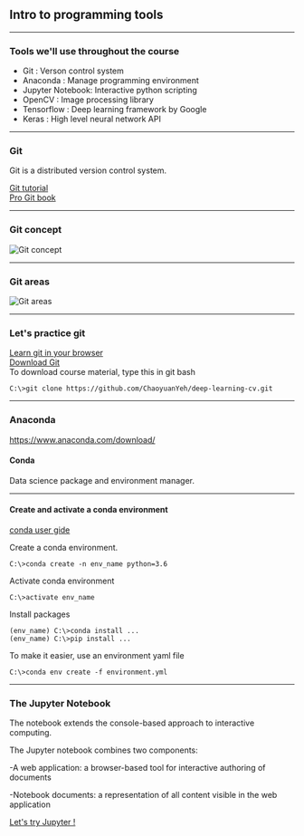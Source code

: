 ## Intro to programming tools

---

### Tools we'll use throughout the course

- Git : Verson control system
- Anaconda : Manage programming environment
- Jupyter Notebook: Interactive python scripting
- OpenCV : Image processing library
- Tensorflow : Deep learning framework by Google
- Keras : High level neural network API 

---

### Git
Git is a distributed version control system. 

[Git tutorial](https://git-scm.com/docs/gittutorial)    
[Pro Git book](https://git-scm.com/book/en/v2)    

---

### Git concept
![Git concept](https://git-scm.com/book/en/v2/images/snapshots.png)

---

### Git areas
![Git areas](https://git-scm.com/book/en/v2/images/areas.png)    

---

### Let's practice git
[Learn git in your browser](https://try.github.io/levels/1/challenges/1)  
[Download Git](https://git-scm.com/downloads)  
To download course material, type this in git bash
    
    C:\>git clone https://github.com/ChaoyuanYeh/deep-learning-cv.git

---

### Anaconda 
https://www.anaconda.com/download/
#### Conda
Data science package and environment manager. 

---

#### Create and activate a conda environment 

[conda user gide](https://conda.io/docs/user-guide/index.html)

Create a conda environment.     
    
    C:\>conda create -n env_name python=3.6
    
Activate conda environment

    C:\>activate env_name
    
Install packages

    (env_name) C:\>conda install ... 
    (env_name) C:\>pip install ...
    
To make it easier, use an environment yaml file

    C:\>conda env create -f environment.yml

---

### The Jupyter Notebook

The notebook extends the console-based approach to interactive computing. 

The Jupyter notebook combines two components:

-A web application: a browser-based tool for interactive authoring of documents

-Notebook documents: a representation of all content visible in the web application

[Let's try Jupyter !](http://localhost:8888)



